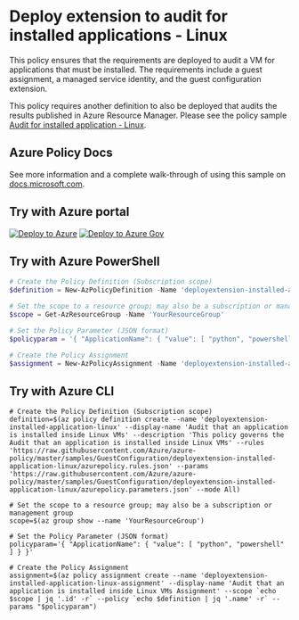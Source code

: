 # Deploy extension to audit for installed applications - Linux

This policy ensures that the requirements are deployed to audit a VM for applications that must be installed.  The requirements include a guest assignment, a managed service identity, and the guest configuration extension.

This policy requires another definition to also be deployed that audits the results published in Azure Resource Manager.  Please see the policy sample
[Audit for installed application - Linux](..\audit-installed-application-linx\README.md).

## Azure Policy Docs

See more information and a complete walk-through of using this sample on
[docs.microsoft.com](https://docs.microsoft.com/azure/governance/policy/samples/deployextension-installed-application-linux).

## Try with Azure portal

[![Deploy to Azure](http://azuredeploy.net/deploybutton.png)](https://portal.azure.com/?#blade/Microsoft_Azure_Policy/CreatePolicyDefinitionBlade/uri/https%3A%2F%2Fraw.githubusercontent.com%2FAzure%2Fazure-policy%2Fmaster%2Fsamples%2FGuestConfiguration%2Fdeployextension-installed-application-linux%2Fazurepolicy.json)
[![Deploy to Azure Gov](https://docs.microsoft.com/azure/governance/policy/media/deploy/deployGovbutton.png)](https://portal.azure.us/?#blade/Microsoft_Azure_Policy/CreatePolicyDefinitionBlade/uri/https%3A%2F%2Fraw.githubusercontent.com%2FAzure%2Fazure-policy%2Fmaster%2Fsamples%2FGuestConfiguration%2Fdeployextension-installed-application-linux%2Fazurepolicy.json)

## Try with Azure PowerShell

````powershell
# Create the Policy Definition (Subscription scope)
$definition = New-AzPolicyDefinition -Name 'deployextension-installed-application-linux' -DisplayName 'Audit that an application is installed inside Linux VMs' -description 'This policy governs the Audit that an application is installed inside Linux VMs' -Policy 'https://raw.githubusercontent.com/Azure/azure-policy/master/samples/GuestConfiguration/deployextension-installed-application-linux/azurepolicy.rules.json' -Parameter 'https://raw.githubusercontent.com/Azure/azure-policy/master/samples/GuestConfiguration/deployextension-installed-application-linux/azurepolicy.parameters.json' -Mode All

# Set the scope to a resource group; may also be a subscription or management group
$scope = Get-AzResourceGroup -Name 'YourResourceGroup'

# Set the Policy Parameter (JSON format)
$policyparam = '{ "ApplicationName": { "value": [ "python", "powershell" ] } }'

# Create the Policy Assignment
$assignment = New-AzPolicyAssignment -Name 'deployextension-installed-application-linux-assignment' -DisplayName 'Audit that an application is installed inside Linux VMs Assignment' -Scope $scope.ResourceId -PolicyDefinition $definition -PolicyParameter $policyparam
````

## Try with Azure CLI

```cli
# Create the Policy Definition (Subscription scope)
definition=$(az policy definition create --name 'deployextension-installed-application-linux' --display-name 'Audit that an application is installed inside Linux VMs' --description 'This policy governs the Audit that an application is installed inside Linux VMs' --rules 'https://raw.githubusercontent.com/Azure/azure-policy/master/samples/GuestConfiguration/deployextension-installed-application-linux/azurepolicy.rules.json' --params 'https://raw.githubusercontent.com/Azure/azure-policy/master/samples/GuestConfiguration/deployextension-installed-application-linux/azurepolicy.parameters.json' --mode All)

# Set the scope to a resource group; may also be a subscription or management group
scope=$(az group show --name 'YourResourceGroup')

# Set the Policy Parameter (JSON format)
policyparam='{ "ApplicationName": { "value": [ "python", "powershell" ] } }'

# Create the Policy Assignment
assignment=$(az policy assignment create --name 'deployextension-installed-application-linux-assignment' --display-name 'Audit that an application is installed inside Linux VMs Assignment' --scope `echo $scope | jq '.id' -r` --policy `echo $definition | jq '.name' -r` --params "$policyparam")
```